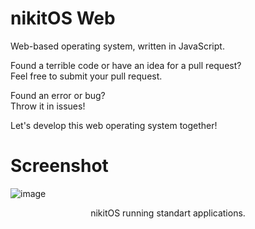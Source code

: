 # nikitOS Web
Web-based operating system, written in JavaScript.

Found a terrible code or have an idea for a pull request?<br>Feel free to submit your pull request.

Found an error or bug?<br>Throw it in issues!

Let's develop this web operating system together!

# Screenshot
![image](https://user-images.githubusercontent.com/77122703/213519975-957852e2-8b48-4a7e-9e98-f114530126af.png)
<p align="center">nikitOS running standart applications.</p>
